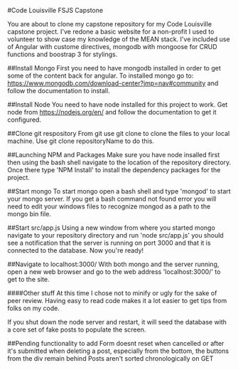 #Code Louisville FSJS Capstone

You are about to clone my capstone repository for my Code Louisville capstone project. I've redone a basic website for a non-profit I used to volunteer to show case my knowledge of the MEAN stack. I've included use of Angular with custome directives, mongodb with mongoose for CRUD functions and boostrap 3 for stylings.

##Install Mongo
First you need to have mongodb installed in order to get some of the content back for angular. To installed mongo go to: https://www.mongodb.com/download-center?jmp=nav#community and follow the documentation to install.

##Install Node
You need to have node installed for this project to work. Get node from https://nodejs.org/en/ and follow the documentation to get it configured.

##Clone git respository
From git use git clone to clone the files to your local machine. Use git clone repositoryName to do this.

##Launching NPM and Packages
Make sure you have node insalled first then using the bash shell navigate to the location of the repository directory. Once there type 'NPM Install' to install the dependency packages for the project.

##Start mongo
To start mongo open a bash shell and type 'mongod' to start your mongo server. If you get a bash command not found error you will need to edit your windows files to recognize mongod as a path to the mongo bin file.

##Start src/app.js
Using a new window from where you started mongo navigate to your repository directory and run 'node src/app.js' you should see a notification that the server is running on port 3000 and that it is connected to the database. Now you're ready!

##Navigate to localhost:3000/
With both mongo and the server running, open a new web browser and go to the web address 'localhost:3000/' to get to the site.

####Other stuff
At this time I chose not to minify or ugly for the sake of peer review. Having easy to read code makes it a lot easier to get tips from folks on my code.

If you shut down the node server and restart, it will seed the database with a core set of fake posts to populate the screen.

##Pending functionality to add
Form doesnt reset when cancelled or after it's submitted
when deleting a post, especially from the bottom, the buttons from the div remain behind
Posts aren't sorted chronologically on GET

